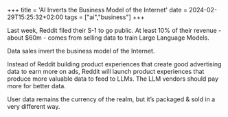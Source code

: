 +++
title = 'AI Inverts the Business Model of the Internet'
date = 2024-02-29T15:25:32+02:00
tags = ["ai","business"]
+++

Last week, Reddit filed their S-1 to go public. At least 10% of their revenue - about $60m - comes from selling data to train Large Language Models.

Data sales invert the business model of the Internet.

Instead of Reddit building product experiences that create good advertising data to earn more on ads, Reddit will launch product experiences that produce more valuable data to feed to LLMs. The LLM vendors should pay more for better data.

User data remains the currency of the realm, but it’s packaged & sold in a very different way.

